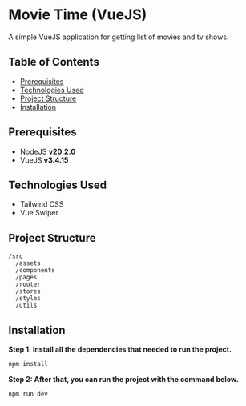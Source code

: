 # Movie Time (VueJS)

A simple VueJS application for getting list of movies and tv shows.

## Table of Contents

- [Prerequisites](#prerequisites)
- [Technologies Used](#technologies-used)
- [Project Structure](#project-structure)
- [Installation](#installation)

## Prerequisites

- NodeJS <b>v20.2.0</b>
- VueJS <b>v3.4.15</b>

## Technologies Used

- Tailwind CSS
- Vue Swiper

## Project Structure

```plaintext
/src
  /assets
  /components
  /pages
  /router
  /stores
  /styles
  /utils
```

## Installation

<b>Step 1: Install all the dependencies that needed to run the project.</b>

```bash
npm install
```
<b>Step 2: After that, you can run the project with the command below.</b>

```bash
npm run dev
```
